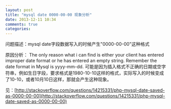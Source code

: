 ```yaml
---
layout: post
title: "mysql date 0000-00-00 现象分析"
date: 2013-12-11 10:34
comments: true
categories: 
---
```


问题描述：mysql date字段数据写入的时候产生"0000-00-00"这种格式

原因分析：
The only reason what i can find is either your client has entered improper date format or he has entered an empty string. Remember the date format in Mysql is yyyy-mm-dd.
可能是因为插入格式不正确的日期或空字符串，例如生日字段，要求格式是1980-10-10这样的格式，实际写入的时候变成了10-10，或者10月10日这样，那就会产生这种现象。

见：[http://stackoverflow.com/questions/14215331/php-mysql-date-saved-as-0000-00-00](http://stackoverflow.com/questions/14215331/php-mysql-date-saved-as-0000-00-00)